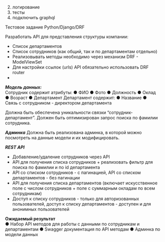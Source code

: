 2) логирование
3) тесты
4) подключить graphql

Тестовое задание Python/Django/DRF

Разработать API для представления структуры компании:
- Список департаментов
- Список сотрудников (как общий, так и по департаментам отдельно)
- Реализовывать методы необходимо через механизм DRF - ModelViewSet
- Для настройки ссылок (urls) API обязательно использовать DRF router
- 
***Модель данных:***<br>
Сотрудник содержит атрибуты:
● ФИО
● Фото
● Должность
● Оклад
● Возраст
● Департамент
Департамент содержит:
● Название
● Связь с сотрудником - директором департамента

Должна быть обеспечена уникальности связки “сотрудник-департамент”.
Должен быть оптимизирован запрос поиска по фамилии сотрудника.

***Админка***
Должна быть реализована админка, в которой можно посмотреть на данные модели и их
модифицировать.

***REST API***
- Добавление/удаление сотрудников через API
- API для получения списка сотрудников + реализовать фильтр для поиска по фамилии
и по id департамента
- API со списком сотрудников - с пагинацией, API со списком департаментов - без
пагинации
- API для получения списка департаментов (включает искусственное поле с числом
сотрудников + поле с суммарным окладам по всем сотрудникам)
- Доступ к списку сотрудников - только для авторизованных пользователей, доступ к
списку департаментов - доступен и для анонимных пользователей


**Ожидаемый результат**<br>
● Набор API методов для работы с данными по сотрудникам и департаментам
● Swagger документация по API методам
● Админка по модели данных

